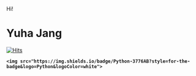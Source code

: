 Hi!

# Yuha Jang

[![Hits](https://hits.seeyoufarm.com/api/count/incr/badge.svg?url=https%3A%2F%2Fgithub.com%2FYuha0513%2FYuha0513&count_bg=%236AE5D8&title_bg=%23A5E6EB&icon=&icon_color=%23048CC4&title=hits&edge_flat=false)](https://hits.seeyoufarm.com)

**`<img src="https://img.shields.io/badge/Python-3776AB?style=for-the-badge&logo=Python&logoColor=white">`**
